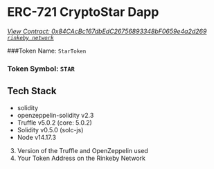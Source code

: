 # ERC-721 CryptoStar Dapp

_[View Contract: 0x84CAcBc167dbEdC26756893348bF0659e4a2d269 `rinkeby network`](https://rinkeby.etherscan.io/address/0x84CAcBc167dbEdC26756893348bF0659e4a2d269)_

###Token Name: `StarToken`

### Token Symbol: `STAR`

## Tech Stack

- solidity
- openzeppelin-solidity v2.3
- Truffle v5.0.2 (core: 5.0.2)
- Solidity v0.5.0 (solc-js)
- Node v14.17.3

3. Version of the Truffle and OpenZeppelin used
4. Your Token Address on the Rinkeby Network
